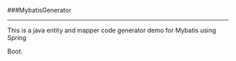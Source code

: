 ###MybatisGenerator
***
This is a java entity and mapper code generator demo for Mybatis using Spring 

Boot. 